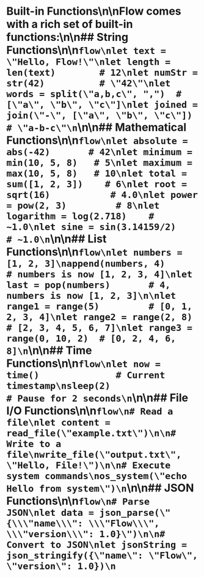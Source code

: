 # Built-in Functions\n\nFlow comes with a rich set of built-in functions:\n\n## String Functions\n\n```flow\nlet text = \"Hello, Flow!\"\nlet length = len(text)        # 12\nlet numStr = str(42)          # \"42\"\nlet words = split(\"a,b,c\", ",")  # [\"a\", \"b\", \"c\"]\nlet joined = join(\"-\", [\"a\", \"b\", \"c\"])  # \"a-b-c\"\n```\n\n## Mathematical Functions\n\n```flow\nlet absolute = abs(-42)       # 42\nlet minimum = min(10, 5, 8)   # 5\nlet maximum = max(10, 5, 8)   # 10\nlet total = sum([1, 2, 3])    # 6\nlet root = sqrt(16)           # 4.0\nlet power = pow(2, 3)         # 8\nlet logarithm = log(2.718)    # ~1.0\nlet sine = sin(3.14159/2)     # ~1.0\n```\n\n## List Functions\n\n```flow\nlet numbers = [1, 2, 3]\nappend(numbers, 4)            # numbers is now [1, 2, 3, 4]\nlet last = pop(numbers)       # 4, numbers is now [1, 2, 3]\n\nlet range1 = range(5)         # [0, 1, 2, 3, 4]\nlet range2 = range(2, 8)      # [2, 3, 4, 5, 6, 7]\nlet range3 = range(0, 10, 2)  # [0, 2, 4, 6, 8]\n```\n\n## Time Functions\n\n```flow\nlet now = time()              # Current timestamp\nsleep(2)                      # Pause for 2 seconds\n```\n\n## File I/O Functions\n\n```flow\n# Read a file\nlet content = read_file(\"example.txt\")\n\n# Write to a file\nwrite_file(\"output.txt\", \"Hello, File!\")\n\n# Execute system commands\nos_system(\"echo Hello from system\")\n```\n\n## JSON Functions\n\n```flow\n# Parse JSON\nlet data = json_parse(\"{\\\"name\\\": \\\"Flow\\\", \\\"version\\\": 1.0}\")\n\n# Convert to JSON\nlet jsonString = json_stringify({\"name\": \"Flow\", \"version\": 1.0})\n```